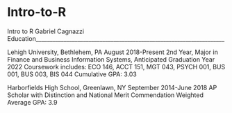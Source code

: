 # Intro-to-R
Intro to R
Gabriel Cagnazzi
Education____________________________________________________________________

Lehigh University, Bethlehem, PA                                                                                          August 2018-Present
2nd Year, Major in Finance and Business Information Systems, Anticipated Graduation Year 2022
Coursework includes: ECO 146, ACCT 151, MGT 043, PSYCH 001, BUS 001, BUS 003, BIS 044
Cumulative GPA: 3.03

Harborfields High School, Greenlawn, NY 		                                          September 2014-June 2018
AP Scholar with Distinction and National Merit Commendation
Weighted Average GPA: 3.9
